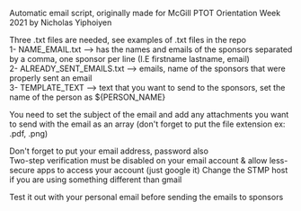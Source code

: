 Automatic email script, originally made for McGill PTOT Orientation Week 2021 by Nicholas Yiphoiyen  

Three .txt files are needed, see examples of .txt files in the repo  
1- NAME_EMAIL.txt --> has the names and emails of the sponsors separated by a comma, one sponsor per line (I.E firstname lastname, email)  
2- ALREADY_SENT_EMAILS.txt --> emails, name of the sponsors that were properly sent an email  
3- TEMPLATE_TEXT --> text that you want to send to the sponsors, set the name of the person as ${PERSON_NAME}  

You need to set the subject of the email and add any attachments you want to send with the email as an array (don't forget to put the file extension ex: .pdf, .png)  

Don't forget to put your email address, password also  
Two-step verification must be disabled on your email account & allow less-secure apps to access your account (just google it)
Change the STMP host if you are using something different than gmail

Test it out with your personal email before sending the emails to sponsors  
